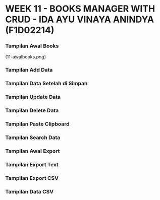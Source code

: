 # WEEK 11 - BOOKS MANAGER WITH CRUD - IDA AYU VINAYA ANINDYA (F1D02214)

### Tampilan Awal Books
(11-awalbooks.png)
### Tampilan Add Data 

### Tampilan Data Setelah di Simpan 

### Tampilan Update Data

### Tampilan Delete Data

### Tampilan Paste Clipboard

### Tampilan Search Data

### Tampilan Awal Export

### Tampilan Export Text

### Tampilan Export CSV

### Tampilan Data CSV
##
